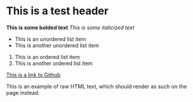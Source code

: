 # This is a test header
**This is some bolded text**
_This is some italicized text_
- This is an unordered list item
- This is another unordered list item

1. This is an ordered list item
2. This is another ordered list item

[This is a link to Github](https://www.github.com "This is the title for the Github link")

<p>This is an example of raw HTML text, which should render as such on the page instead.</p>